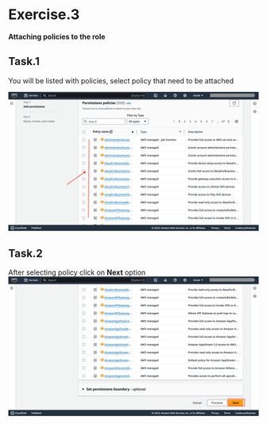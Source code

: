  
 

# Exercise.3
**Attaching policies to the role**

## Task.1

You will be listed with policies, select policy that need to be attached

![img](labvalid-img7.png)

## Task.2


After selecting policy click on **Next** option
![img](labvalid-img8.png)


 
 
 
<question source="https://raw.githubusercontent.com/Sahil-8577/role_lab_guide_ques/main/lab_guide/valid-quest1.md" />

<question source="https://raw.githubusercontent.com/Sahil-8577/role_lab_guide_ques/main/lab_guide/valid-quest2.md" />
 
